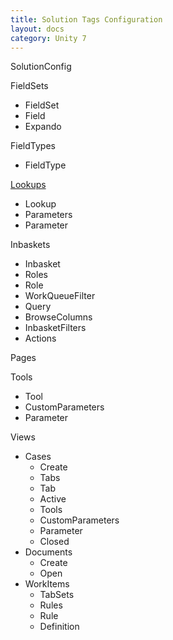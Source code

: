 ```yaml
---
title: Solution Tags Configuration
layout: docs
category: Unity 7
---
```

SolutionConfig  

FieldSets  
- FieldSet  
- Field  
- Expando  

FieldTypes  
- FieldType  

[Lookups](solution-tags/lookups.md)  
- Lookup  
- Parameters  
- Parameter  

Inbaskets  
- Inbasket  
- Roles  
- Role  
- WorkQueueFilter  
- Query  
- BrowseColumns  
- InbasketFilters  
- Actions  

Pages  

Tools  
- Tool  
- CustomParameters  
- Parameter  

Views 
 
- Cases  
    - Create  
    - Tabs  
    - Tab  
    - Active  
    - Tools  
    - CustomParameters  
    - Parameter  
    - Closed   
- Documents  
    - Create  
    - Open  
- WorkItems  
    - TabSets  
    - Rules  
    - Rule  
    - Definition